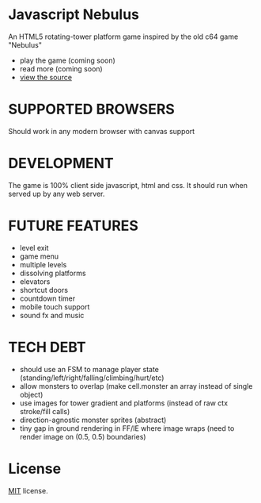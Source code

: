 Javascript Nebulus
==================

An HTML5 rotating-tower platform game inspired by the old c64 game "Nebulus"

 * play the game (coming soon)
 * read more (coming soon)
 * [view the source](https://github.com/jakesgordon/javascript-tower-platformer)

SUPPORTED BROWSERS
==================

Should work in any modern browser with canvas support

DEVELOPMENT
===========

The game is 100% client side javascript, html and css. It should run when served up by any web server.

FUTURE FEATURES
===============

 * level exit
 * game menu
 * multiple levels
 * dissolving platforms
 * elevators
 * shortcut doors
 * countdown timer
 * mobile touch support
 * sound fx and music

TECH DEBT
=========

 * should use an FSM to manage player state (standing/left/right/falling/climbing/hurt/etc)
 * allow monsters to overlap (make cell.monster an array instead of single object)
 * use images for tower gradient and platforms (instead of raw ctx stroke/fill calls)
 * direction-agnostic monster sprites (abstract)
 * tiny gap in ground rendering in FF/IE where image wraps (need to render image on (0.5, 0.5) boundaries)

License
=======

[MIT](http://en.wikipedia.org/wiki/MIT_License) license.

